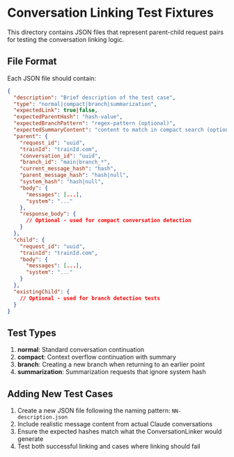 # Conversation Linking Test Fixtures

This directory contains JSON files that represent parent-child request pairs for testing the conversation linking logic.

## File Format

Each JSON file should contain:

```json
{
  "description": "Brief description of the test case",
  "type": "normal|compact|branch|summarization",
  "expectedLink": true|false,
  "expectedParentHash": "hash-value",
  "expectedBranchPattern": "regex-pattern (optional)",
  "expectedSummaryContent": "content to match in compact search (optional)",
  "parent": {
    "request_id": "uuid",
    "trainId": "trainId.com",
    "conversation_id": "uuid",
    "branch_id": "main|branch_*",
    "current_message_hash": "hash",
    "parent_message_hash": "hash|null",
    "system_hash": "hash|null",
    "body": {
      "messages": [...],
      "system": "..."
    },
    "response_body": {
      // Optional - used for compact conversation detection
    }
  },
  "child": {
    "request_id": "uuid",
    "trainId": "trainId.com",
    "body": {
      "messages": [...],
      "system": "..."
    }
  },
  "existingChild": {
    // Optional - used for branch detection tests
  }
}
```

## Test Types

1. **normal**: Standard conversation continuation
2. **compact**: Context overflow continuation with summary
3. **branch**: Creating a new branch when returning to an earlier point
4. **summarization**: Summarization requests that ignore system hash

## Adding New Test Cases

1. Create a new JSON file following the naming pattern: `NN-description.json`
2. Include realistic message content from actual Claude conversations
3. Ensure the expected hashes match what the ConversationLinker would generate
4. Test both successful linking and cases where linking should fail

